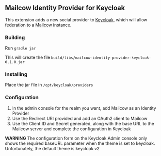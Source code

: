 ## Mailcow Identity Provider for Keycloak

This extension adds a new social provider to [Keycloak](https://www.keycloak.org/), which will allow federation to a [Mailcow](https://mailcow.email) instance.

### Building
Run `gradle jar`

This will create the file `build/libs/mailcow-identity-provider-keycloak-0.1.0.jar`

### Installing
Place the jar file in `/opt/keycloak/providers`

### Configuration

1. In the admin console for the realm you want, add Mailcow as an Identity Provider
2. Use the Redirect URI provided and add an OAuth2 client to Mailcow
3. Use the Client ID and Secret generated, along with the base URL to the Mailcow server and complete the configuration in Keycloak

**WARNING** The configuration form on the Keycloak Admin console only shows the required baseURL parameter when the theme is set to keycloak.  Unfortunately, the default theme is keycloak.v2
